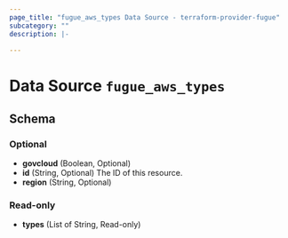 ```yaml
---
page_title: "fugue_aws_types Data Source - terraform-provider-fugue"
subcategory: ""
description: |-
  
---
```


# Data Source `fugue_aws_types`





## Schema

### Optional

- **govcloud** (Boolean, Optional)
- **id** (String, Optional) The ID of this resource.
- **region** (String, Optional)

### Read-only

- **types** (List of String, Read-only)


